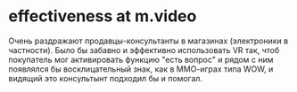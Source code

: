 # effectiveness at m.video
Очень раздражают продавцы-консультанты в магазинах (электроники в частности). 
Было бы забавно и эффективно использовать VR так, чтоб покупатель мог активировать функцию "есть вопрос" и рядом с ним появлялся бы восклицательный знак, как в ММО-играх типа WOW, и видящий это консультынт подходил бы и помогал.
